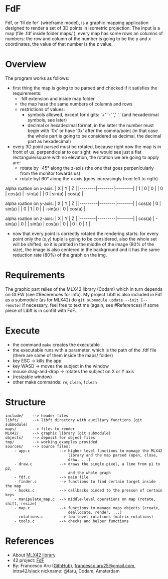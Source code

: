 # FdF
Fdf, or ’fil de fer' (wireframe model), is a graphic mapping application designed to render a set of 3D points in isometric projection.
The input is a map (file .fdf inside folder maps/ ), every map has some rows an columns of numbers: the row and column of the number is going to be the y and x coordinates, the value of that number is the z value.


# Overview
The program works as follows:
- first thing the map is going to be parsed and checked if it satisfies the requirements:
	- .fdf extension and inside map folder
	- the map hase the same numbers of columns and rows
	- restrictions of values:
		- symbols allowed, except for digits: '+' '-' ',' '.' (and hexadecimal symbols, see later)
		- decimal or hexadecimal format, in the latter the number must begin with '0x' or have '0x' after the comma/point (in that case the whole part is going to be considered as decimal, the decimal part as hexadecimal)
- every 3D point parsed must be rotated, because right now the map is in front of us, perpendicular to our sight: we would see just a flat rectangule/square with no elevation, the rotation we are going to apply are:
    - rotate by -45° along the z-axis (the one that goes perpenicularly from the monitor towards us)
    - rotate byt 60° along the x axis (goes increasingly from left to rigth)

alpha roation on x-axis:
| X      | Y      | Z       |
|--------|--------|---------|
| 1      | 0      | 0       |
| 0      | cos(a) | -sin(a) |
| 0      | sin(a) | cos(a)  |

alpha roation on y-axis:
| X       | Y      | Z      |
|---------|--------|--------|
| cos(a)  | 0      | sin(a) |
| 0       | 1      | 0      |
| -sin(a) | 0      | cos(a) |

alpha roation on z-axis:
| X      | Y       | Z      |
|--------|---------|--------|
| cos(a) | -sin(a) | 0      |
| sin(a) | cos(a)  | 0      |
| 0      | 0       | 1      |

- now that every point is correctly rotated the rendering starts: for every point only the (x,y) tuple is going to be considered, also the whole set will be shifted, so it is printed in the middle of the image (80% of the size), the image is also centered in the background and it has the same reduction rate (80%) of the graph on the img.


# Requirements
The graphic part relies of the MLX42 library (Codam) which in turn depends on GLFW (see #Recerences for info).
My project Libft is also included in Fdf as a submodule (as for MLX42) do `git submodule update --init [--remote]` if necessary, feel free to text me (again, see #References) if some piece of Libft is in conflit with FdF.


# Execute
- the command `make` creates the executable
- the executable runs with a parameter, which is the path of the .fdf file (there are some of them inside the maps/ folder)
- key ESC -> kills the app
- key WASD -> moves the subject in the window
- mouse drag-and-drop -> rotates the subject on X or Y axis
- (resizable window)
- other make commands: `re`, `clean`, `fclean`


# Structure
    include/	--> header files
    libft/		--> libft directory with auxiliary functions (git submodule)
    maps/		--> files to render
    MLX42/		--> graphic library (git submodule)
    objects/	--> deposit for object files
    tmp/		--> working examples provided
    sources/	--> source files:
    	- app.c				--> higher level functions to manage the MLX42
								library and the map parsed (open, close,
								draw, ...)
    	- draw.c			--> draws the single pixel, a line from p1 to p2,
								and the	whole graph
    	- fdf.c				--> main file 
    	- finder.c			--> functions to find certain target inside the map
    	- hooks.c			--> callbacks binded to the presson of certain keys
    	- manipulate_map.c	--> middle-level operations on map (rotate, shift, resize)
    	- map.c				--> functions to manage maps objects (create,
								deallocate, render, ...)
    	- rotations.c		--> low-level rotations (matrix rotations)
    	- tools.c			--> checks and helper functions


# References
- About [MLX42 library](https://github.com/codam-coding-college/MLX42)
- 42 project: [FdF](https://cdn.intra.42.fr/pdf/pdf/68771/en.subject.pdf)
- By: Francesco Aru ([GithHub](https://github.com/Orpheus-3145)), francesco.aru25@gmail.com, intra42/slack nickname: @faru, Codam, Amsterdam
